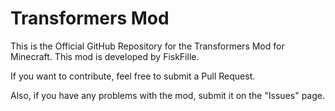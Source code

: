 # Transformers Mod

This is the Official GitHub Repository for the Transformers Mod for Minecraft. 
This mod is developed by FiskFille. 

If you want to contribute, feel free to submit a Pull Request.

Also, if you have any problems with the mod, submit it on the "Issues" page. 
